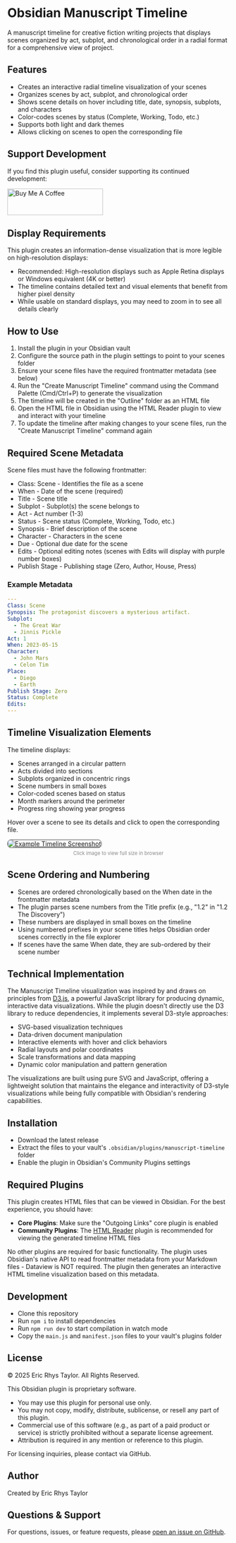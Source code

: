 # Obsidian Manuscript Timeline

A manuscript timeline for creative fiction writing projects that displays scenes organized by act, subplot, and chronological order in a radial format for a comprehensive view of project.

## Features

- Creates an interactive radial timeline visualization of your scenes
- Organizes scenes by act, subplot, and chronological order
- Shows scene details on hover including title, date, synopsis, subplots, and characters
- Color-codes scenes by status (Complete, Working, Todo, etc.)
- Supports both light and dark themes
- Allows clicking on scenes to open the corresponding file

## Support Development

If you find this plugin useful, consider supporting its continued development:

<a href="https://www.buymeacoffee.com/ericrhystaylor" target="_blank"><img src="https://cdn.buymeacoffee.com/buttons/v2/default-blue.png" alt="Buy Me A Coffee" style="height: 60px !important;width: 217px !important;" ></a>

## Display Requirements

This plugin creates an information-dense visualization that is more legible on high-resolution displays:
- Recommended: High-resolution displays such as Apple Retina displays or Windows equivalent (4K or better)
- The timeline contains detailed text and visual elements that benefit from higher pixel density
- While usable on standard displays, you may need to zoom in to see all details clearly

## How to Use

1. Install the plugin in your Obsidian vault
2. Configure the source path in the plugin settings to point to your scenes folder
3. Ensure your scene files have the required frontmatter metadata (see below)
4. Run the "Create Manuscript Timeline" command using the Command Palette (Cmd/Ctrl+P) to generate the visualization
5. The timeline will be created in the "Outline" folder as an HTML file
6. Open the HTML file in Obsidian using the HTML Reader plugin to view and interact with your timeline
7. To update the timeline after making changes to your scene files, run the "Create Manuscript Timeline" command again

## Required Scene Metadata

Scene files must have the following frontmatter:
- Class: Scene - Identifies the file as a scene
- When - Date of the scene (required)
- Title - Scene title
- Subplot - Subplot(s) the scene belongs to
- Act - Act number (1-3)
- Status - Scene status (Complete, Working, Todo, etc.)
- Synopsis - Brief description of the scene
- Character - Characters in the scene
- Due - Optional due date for the scene
- Edits - Optional editing notes (scenes with Edits will display with purple number boxes)
- Publish Stage - Publishing stage (Zero, Author, House, Press)

### Example Metadata

```yaml
---
Class: Scene
Synopsis: The protagonist discovers a mysterious artifact.
Subplot:
  - The Great War
  - Jinnis Pickle
Act: 1
When: 2023-05-15
Character:
  - John Mars
  - Celon Tim
Place:
  - Diego
  - Earth
Publish Stage: Zero
Status: Complete
Edits:
---
```

## Timeline Visualization Elements

The timeline displays:
- Scenes arranged in a circular pattern
- Acts divided into sections
- Subplots organized in concentric rings
- Scene numbers in small boxes
- Color-coded scenes based on status
- Month markers around the perimeter
- Progress ring showing year progress

Hover over a scene to see its details and click to open the corresponding file.

<a href="https://raw.githubusercontent.com/ericrhystaylor/obsidian-manuscript-timeline/master/screenshot.png" target="_blank" rel="noopener" style="display: inline-block; cursor: pointer;">
  <img src="https://raw.githubusercontent.com/ericrhystaylor/obsidian-manuscript-timeline/master/screenshot.png" alt="Example Timeline Screenshot" style="max-width: 100%; border-radius: 8px; border: 1px solid #444;" />
</a>
<div style="text-align: center; font-size: 0.8em; margin-top: 5px; color: #888;">
  Click image to view full size in browser
</div>

## Scene Ordering and Numbering

- Scenes are ordered chronologically based on the When date in the frontmatter metadata
- The plugin parses scene numbers from the Title prefix (e.g., "1.2" in "1.2 The Discovery")
- These numbers are displayed in small boxes on the timeline
- Using numbered prefixes in your scene titles helps Obsidian order scenes correctly in the file explorer
- If scenes have the same When date, they are sub-ordered by their scene number

## Technical Implementation

The Manuscript Timeline visualization was inspired by and draws on principles from [D3.js](https://d3js.org), a powerful JavaScript library for producing dynamic, interactive data visualizations. While the plugin doesn't directly use the D3 library to reduce dependencies, it implements several D3-style approaches:

- SVG-based visualization techniques
- Data-driven document manipulation
- Interactive elements with hover and click behaviors
- Radial layouts and polar coordinates
- Scale transformations and data mapping
- Dynamic color manipulation and pattern generation

The visualizations are built using pure SVG and JavaScript, offering a lightweight solution that maintains the elegance and interactivity of D3-style visualizations while being fully compatible with Obsidian's rendering capabilities.

## Installation

- Download the latest release
- Extract the files to your vault's `.obsidian/plugins/manuscript-timeline` folder
- Enable the plugin in Obsidian's Community Plugins settings

## Required Plugins

This plugin creates HTML files that can be viewed in Obsidian. For the best experience, you should have:

- **Core Plugins**: Make sure the "Outgoing Links" core plugin is enabled
- **Community Plugins**: The [HTML Reader](https://github.com/nuthrash/obsidian-html-plugin) plugin is recommended for viewing the generated timeline HTML files

No other plugins are required for basic functionality. The plugin uses Obsidian's native API to read frontmatter metadata from your Markdown files - Dataview is NOT required. The plugin then generates an interactive HTML timeline visualization based on this metadata.

## Development

- Clone this repository
- Run `npm i` to install dependencies
- Run `npm run dev` to start compilation in watch mode
- Copy the `main.js` and `manifest.json` files to your vault's plugins folder

## License

© 2025 Eric Rhys Taylor. All Rights Reserved.

This Obsidian plugin is proprietary software.
- You may use this plugin for personal use only.
- You may not copy, modify, distribute, sublicense, or resell any part of this plugin.
- Commercial use of this software (e.g., as part of a paid product or service) is strictly prohibited without a separate license agreement.
- Attribution is required in any mention or reference to this plugin.

For licensing inquiries, please contact via GitHub.

## Author

Created by Eric Rhys Taylor

## Questions & Support

For questions, issues, or feature requests, please [open an issue on GitHub](https://github.com/EricRhysTaylor/Obsidian-Manuscript-Timeline/issues).